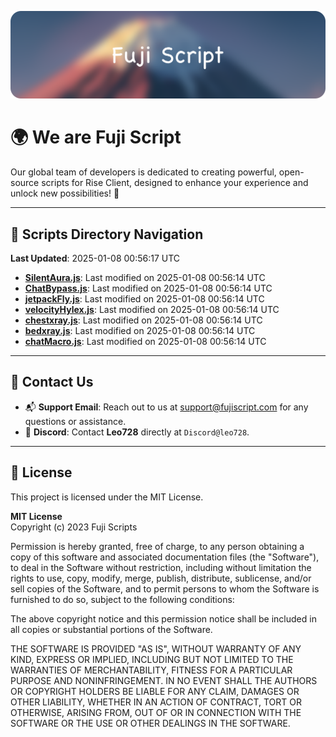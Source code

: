 ![Banner](.github/b.webp)

# 🌍 **We are Fuji Script**

Our global team of developers is dedicated to creating powerful, open-source scripts for Rise Client, designed to enhance your experience and unlock new possibilities! 🌟

---
<!-- SCRIPTS_NAVIGATION_START -->
## 📂 **Scripts Directory Navigation**

**Last Updated**: 2025-01-08 00:56:17 UTC

- **[SilentAura.js](scripts/SilentAura.js)**: Last modified on 2025-01-08 00:56:14 UTC
- **[ChatBypass.js](scripts/ChatBypass.js)**: Last modified on 2025-01-08 00:56:14 UTC
- **[jetpackFly.js](scripts/jetpackFly.js)**: Last modified on 2025-01-08 00:56:14 UTC
- **[velocityHylex.js](scripts/velocityHylex.js)**: Last modified on 2025-01-08 00:56:14 UTC
- **[chestxray.js](scripts/chestxray.js)**: Last modified on 2025-01-08 00:56:14 UTC
- **[bedxray.js](scripts/bedxray.js)**: Last modified on 2025-01-08 00:56:14 UTC
- **[chatMacro.js](scripts/chatMacro.js)**: Last modified on 2025-01-08 00:56:14 UTC

<!-- SCRIPTS_NAVIGATION_END -->

---

## 💬 **Contact Us**  
- 📬 **Support Email**: Reach out to us at [support@fujiscript.com](mailto:support@fujiscript.com) for any questions or assistance.  
- 💬 **Discord**: Contact **Leo728** directly at `Discord@leo728`.

---

## 📜 **License**

This project is licensed under the MIT License.  

**MIT License**  
Copyright (c) 2023 Fuji Scripts  

Permission is hereby granted, free of charge, to any person obtaining a copy of this software and associated documentation files (the "Software"), to deal in the Software without restriction, including without limitation the rights to use, copy, modify, merge, publish, distribute, sublicense, and/or sell copies of the Software, and to permit persons to whom the Software is furnished to do so, subject to the following conditions:  

The above copyright notice and this permission notice shall be included in all copies or substantial portions of the Software.  

THE SOFTWARE IS PROVIDED "AS IS", WITHOUT WARRANTY OF ANY KIND, EXPRESS OR IMPLIED, INCLUDING BUT NOT LIMITED TO THE WARRANTIES OF MERCHANTABILITY, FITNESS FOR A PARTICULAR PURPOSE AND NONINFRINGEMENT. IN NO EVENT SHALL THE AUTHORS OR COPYRIGHT HOLDERS BE LIABLE FOR ANY CLAIM, DAMAGES OR OTHER LIABILITY, WHETHER IN AN ACTION OF CONTRACT, TORT OR OTHERWISE, ARISING FROM, OUT OF OR IN CONNECTION WITH THE SOFTWARE OR THE USE OR OTHER DEALINGS IN THE SOFTWARE.  

